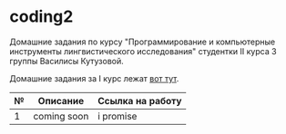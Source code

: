 # coding2
Домашние задания по курсу "Программирование и компьютерные инструменты лингвистического исследования" студентки II курса 3 группы Василисы Кутузовой.

Домашние задания за I курс лежат [вот тут](https://github.com/dotsanddashes/programming).

№|Описание|Ссылка на работу
---|---|---
1|coming soon|i promise
